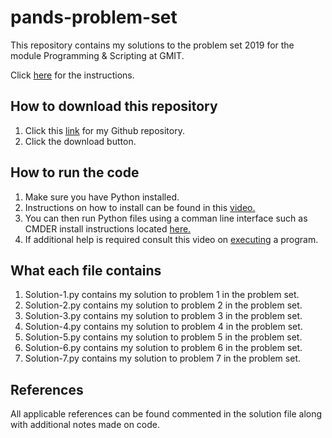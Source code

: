 # pands-problem-set

This repository contains my solutions to the problem set 2019 for the module Programming & Scripting at GMIT.

Click [here](https://github.com/ianmcloughlin/problems-pands-2019/raw/master/problems.pdf) for the instructions. 

## How to download this repository

1. Click this [link](https://github.com/Dowline1/pands-problem-set) for my Github repository.
2. Click the download button.

## How to run the code

1. Make sure you have Python installed.
2. Instructions on how to install can be found in this [video.](https://web.microsoftstream.com/video/53a85003-eaaa-4724-afc2-b99ead7a0339)
3. You can then run Python files using a comman line interface such as CMDER install instructions located [here.](https://web.microsoftstream.com/video/52f3a795-f402-4862-8e14-94d3285bc807)
4. If additional help is required consult this video on [executing](https://web.microsoftstream.com/video/cd3347c4-8296-4e8c-bb63-01ef5452de17) a program.

## What each file contains

1. Solution-1.py contains my solution to problem 1 in the problem set.
2. Solution-2.py contains my solution to problem 2 in the problem set.
3. Solution-3.py contains my solution to problem 3 in the problem set.
4. Solution-4.py contains my solution to problem 4 in the problem set.
5. Solution-5.py contains my solution to problem 5 in the problem set.
6. Solution-6.py contains my solution to problem 6 in the problem set.
7. Solution-7.py contains my solution to problem 7 in the problem set.

## References

All applicable references can be found commented in the solution file along with additional notes made on code.